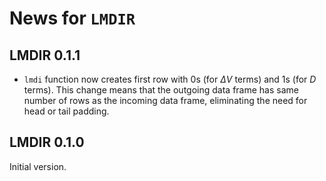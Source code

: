 # News for `LMDIR`

## LMDIR 0.1.1

* `lmdi` function now creates first row with 0s (for $\Delta V$ terms) and 1s (for $D$ terms).
This change means that the outgoing data frame has same number of rows as the incoming data frame,
eliminating the need for head or tail padding.


## LMDIR 0.1.0

Initial version.